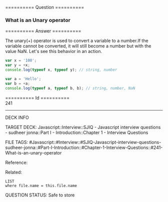 ========== Question ==========  

### What is an Unary operator  

========== Answer ==========  

The unary(+) operator is used to convert a variable to a number.If the variable cannot be converted, it will still become a number but with the value NaN. Let's see this behavior in an action.

```javascript
var x = '100';
var y = +x;
console.log(typeof x, typeof y); // string, number

var a = 'Hello';
var b = +a;
console.log(typeof a, typeof b, b); // string, number, NaN
```

========== Id ==========  
241

---

DECK INFO

TARGET DECK: Javascript::Interview::SJIQ - Javascript interview questions - sudheer jonna::Part I - Introduction::Chapter 1 - Interview Questions

FILE TAGS: #Javascript::#Interview::#SJIQ-Javascript-interview-questions-sudheer-jonna::#Part-I-Introduction::#Chapter-1-Interview-Questions::#241-What-is-an-unary-operator

Reference:

Related:

```dataview
LIST
where file.name = this.file.name
```

QUESTION STATUS: Safe to store
